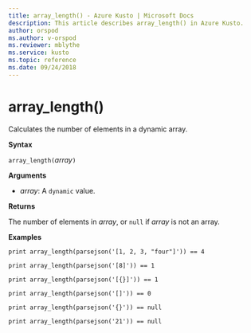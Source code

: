 ```yaml
---
title: array_length() - Azure Kusto | Microsoft Docs
description: This article describes array_length() in Azure Kusto.
author: orspod
ms.author: v-orspod
ms.reviewer: mblythe
ms.service: kusto
ms.topic: reference
ms.date: 09/24/2018
---
```

# array_length()

Calculates the number of elements in a dynamic array.

**Syntax**

`array_length(`*array*`)`

**Arguments**

* *array*: A `dynamic` value.

**Returns**

The number of elements in *array*, or `null` if *array* is not an array.

**Examples**

```kusto
print array_length(parsejson('[1, 2, 3, "four"]')) == 4

print array_length(parsejson('[8]')) == 1

print array_length(parsejson('[{}]')) == 1

print array_length(parsejson('[]')) == 0

print array_length(parsejson('{}')) == null

print array_length(parsejson('21')) == null
```